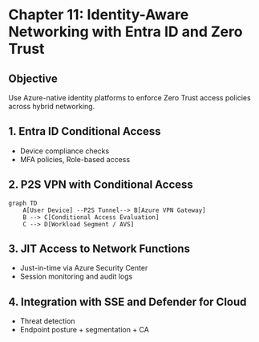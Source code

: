 
# Chapter 11: Identity-Aware Networking with Entra ID and Zero Trust

## Objective

Use Azure-native identity platforms to enforce Zero Trust access policies across hybrid networking.

## 1. Entra ID Conditional Access

- Device compliance checks
- MFA policies, Role-based access

## 2. P2S VPN with Conditional Access

```mermaid
graph TD
    A[User Device] --P2S Tunnel--> B[Azure VPN Gateway]
    B --> C[Conditional Access Evaluation]
    C --> D[Workload Segment / AVS]
```

## 3. JIT Access to Network Functions

- Just-in-time via Azure Security Center
- Session monitoring and audit logs

## 4. Integration with SSE and Defender for Cloud

- Threat detection
- Endpoint posture + segmentation + CA

